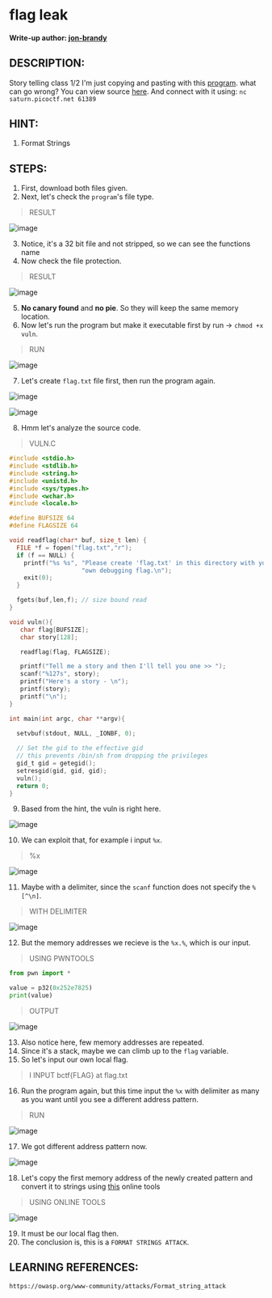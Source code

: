 # flag leak
#### Write-up author: [jon-brandy](https://github.com/jon-brandy)
## DESCRIPTION:
Story telling class 1/2 
I'm just copying and pasting with this [program](https://github.com/jon-brandy/CTF-WRITE-UP/blob/0782a0d972e244a18c82cbc1c62c2d363bef0c61/Asset/flag%20leak/vuln). what can go wrong? You can view source [here](https://github.com/jon-brandy/CTF-WRITE-UP/blob/0782a0d972e244a18c82cbc1c62c2d363bef0c61/Asset/flag%20leak/vuln.c). 
And connect with it using: `nc saturn.picoctf.net 61389`
## HINT:
1. Format Strings
## STEPS:
1. First, download both files given.
2. Next, let's check the `program`'s file type.

> RESULT

![image](https://user-images.githubusercontent.com/70703371/189511862-1198436f-b5f9-4742-ac12-504e6a9905a4.png)

3. Notice, it's a 32 bit file and not stripped, so we can see the functions name
4. Now check the file protection.

> RESULT

![image](https://user-images.githubusercontent.com/70703371/189511913-7206d52a-f6da-4424-afa0-76d84d31a802.png)

5. **No canary found** and **no pie**. So they will keep the same memory location.
6. Now let's run the program but make it executable first by run -> `chmod +x vuln`.

> RUN

![image](https://user-images.githubusercontent.com/70703371/189511953-8c084cba-c734-4129-940c-7e4a117602fa.png)

7. Let's create `flag.txt` file first, then run the program again.

![image](https://user-images.githubusercontent.com/70703371/189511980-4beb33e4-5c09-4b38-81d2-24d07714d14c.png)

![image](https://user-images.githubusercontent.com/70703371/189512037-78b9c5a6-0361-4196-9105-95ee2676d144.png)


8. Hmm let's analyze the source code.

> VULN.C

```c
#include <stdio.h>
#include <stdlib.h>
#include <string.h>
#include <unistd.h>
#include <sys/types.h>
#include <wchar.h>
#include <locale.h>

#define BUFSIZE 64
#define FLAGSIZE 64

void readflag(char* buf, size_t len) {
  FILE *f = fopen("flag.txt","r");
  if (f == NULL) {
    printf("%s %s", "Please create 'flag.txt' in this directory with your",
                    "own debugging flag.\n");
    exit(0);
  }

  fgets(buf,len,f); // size bound read
}

void vuln(){
   char flag[BUFSIZE];
   char story[128];

   readflag(flag, FLAGSIZE);

   printf("Tell me a story and then I'll tell you one >> ");
   scanf("%127s", story);
   printf("Here's a story - \n");
   printf(story);
   printf("\n");
}

int main(int argc, char **argv){

  setvbuf(stdout, NULL, _IONBF, 0);
  
  // Set the gid to the effective gid
  // this prevents /bin/sh from dropping the privileges
  gid_t gid = getegid();
  setresgid(gid, gid, gid);
  vuln();
  return 0;
}
```

9. Based from the hint, the vuln is right here.

![image](https://user-images.githubusercontent.com/70703371/189512352-4d32c0ce-1a45-4283-a707-b42eb5506808.png)

10. We can exploit that, for example i input `%x`.

> %x

![image](https://user-images.githubusercontent.com/70703371/189512371-6a223b61-821e-421e-a488-fbb88c209726.png)

11. Maybe with a delimiter, since the `scanf` function does not specify the `%[^\n]`.

> WITH DELIMITER

![image](https://user-images.githubusercontent.com/70703371/189512570-b094ecb1-f917-4284-843e-e941d52f4928.png)


12. But the memory addresses we recieve is the `%x.%`, which is our input.

> USING PWNTOOLS

```py
from pwn import *

value = p32(0x252e7825)
print(value)
```

> OUTPUT

![image](https://user-images.githubusercontent.com/70703371/189512608-4aad9a0d-a14d-461c-b4b9-a22047626236.png)

13. Also notice here, few memory addresses are repeated.
14. Since it's a stack, maybe we can climb up to the `flag` variable.
15. So let's input our own local flag.

> I INPUT bctf{FLAG} at flag.txt

16. Run the program again, but this time input the `%x` with delimiter as many as you want until you see a different address pattern.

> RUN

![image](https://user-images.githubusercontent.com/70703371/189512833-307357b3-eed3-40e5-9fa6-aadcad688aba.png)

17. We got different address pattern now.

![image](https://user-images.githubusercontent.com/70703371/189512842-bc917436-4fb8-4160-95c5-85c2efbbdf33.png)

18. Let's copy the first memory address of the newly created pattern and convert it to strings using [this](https://www.rapidtables.com/convert/number/hex-to-decimal.html) online tools

> USING ONLINE TOOLS

![image](https://user-images.githubusercontent.com/70703371/189513131-a30687d8-a034-4745-a1fd-ce26ff10f7d6.png)

19. It must be our local flag then.
20. The conclusion is, this is a `FORMAT STRINGS ATTACK`.




## LEARNING REFERENCES:

```
https://owasp.org/www-community/attacks/Format_string_attack
```



